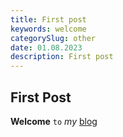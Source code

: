 ```yaml
---
title: First post
keywords: welcome
categorySlug: other
date: 01.08.2023
description: First post
---
```


## First Post

**Welcome** `to` *my* [blog](https://aadameqq.github.io/blog/)
